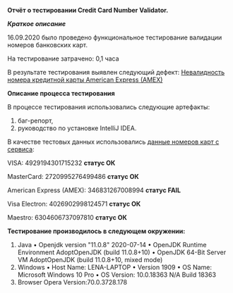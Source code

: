 **Отчёт о тестировании Credit Card Number Validator.**

***Краткое описание***

16.09.2020 было проведено функциональное тестирование валидации номеров банковских карт. 

На тестирование затрачено: 0,1 часа

В результате тестирования выявлен следующий дефект:
[Невалидность номера кредитной карты American Express (AMEX)](https://github.com/elena-liashkova/Credit-Card-Number-Validator/issues/1)


**Описание процесса тестирования**

В процессе тестирования использовались следующие артефакты:
1) баг-репорт,
2) руководство по установке IntelliJ IDEA.

В качестве тестовых данных использовались [данные номеров карт с сервиса](https://cutt.ly/KfSsWfk):
 
VISA:
4929194301715232   **статус ОК**

MasterCard:
2720995276499486   **статус ОК**

American Express (AMEX):
346831267008994    **статус FAIL**

Visa Electron:
4026902998124571    **статус ОК**

Maestro:
6304606737097810    **статус ОК**

**Тестирование производилось в следующем окружении:**

 1. Java
•	Оpenjdk version "11.0.8" 2020-07-14
•	OpenJDK Runtime Environment AdoptOpenJDK (build 11.0.8+10)
•	OpenJDK 64-Bit Server VM AdoptOpenJDK (build 11.0.8+10, mixed mode)
2.	Windows
•	Host Name: LENA-LAPTOP
•	Version 1909
•	OS Name: Microsoft Windows 10 Pro
•	OS Version: 10.0.18363 N/A Build 18363
3.	Browser Opera Version:70.0.3728.178

